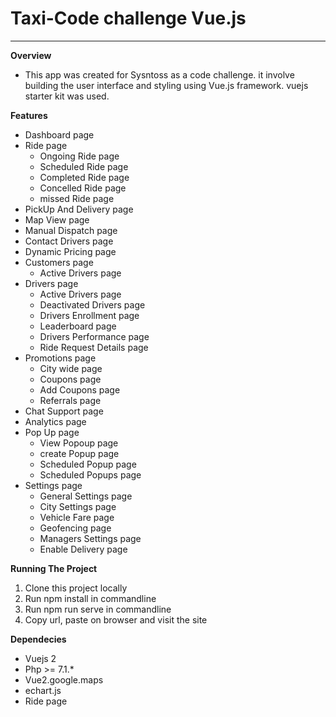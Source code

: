 # Taxi-Code challenge Vue.js 
<hr>

**Overview**

 - This app was created for Sysntoss as a code challenge. it involve building the user interface and styling using Vue.js framework. vuejs starter kit was used.

**Features**

 - Dashboard page
 - Ride page
   - Ongoing Ride page
   - Scheduled Ride page
   - Completed Ride page
   - Concelled Ride page
   - missed Ride page
 - PickUp And Delivery page
 - Map View page
 - Manual Dispatch page
 - Contact Drivers page
 - Dynamic Pricing page
 - Customers page
   - Active Drivers page
 - Drivers page
   - Active Drivers page
   - Deactivated Drivers page
   - Drivers Enrollment page
   - Leaderboard page
   - Drivers Performance page
   - Ride Request Details page
 - Promotions page
   - City wide page
   - Coupons page
   - Add Coupons page
   - Referrals page
 - Chat Support page
 - Analytics page
 - Pop Up page
   - View Popoup page
   - create Popup page
   - Scheduled Popup page
   - Scheduled Popups page
 - Settings page
   - General Settings page
   - City Settings page
   - Vehicle Fare page
   - Geofencing page
   - Managers Settings page
   - Enable Delivery page

**Running The Project**

 1. Clone this project locally
 2. Run npm install in commandline
 3. Run npm run serve in commandline
 3. Copy url, paste on browser and visit the site 

**Dependecies**

 - Vuejs 2
 - Php >= 7.1.*
 - Vue2.google.maps
 - echart.js
 - Ride page